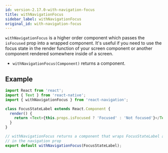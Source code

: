 ```yaml
---
id: version-2.17.0-with-navigation-focus
title: withNavigationFocus
sidebar_label: withNavigationFocus
original_id: with-navigation-focus
---
```


`withNavigationFocus` is a higher order component which passes the `isFocused` prop into a wrapped component. It's useful if you need to use the focus state in the render function of your screen component or another component rendered somewhere inside of a screen.

* `withNavigationFocus(Component)` returns a component.

## Example

```js
import React from 'react';
import { Text } from 'react-native';
import { withNavigationFocus } from 'react-navigation';

class FocusStateLabel extends React.Component {
  render() {
    return <Text>{this.props.isFocused ? 'Focused' : 'Not focused'}</Text>;
  }
}

// withNavigationFocus returns a component that wraps FocusStateLabel and passes
// in the navigation prop
export default withNavigationFocus(FocusStateLabel);
```
